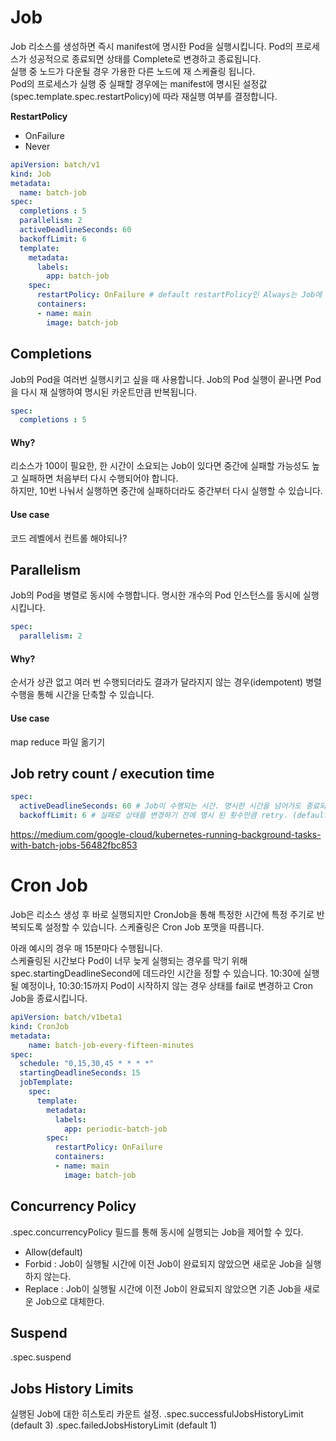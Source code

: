 
# Job
Job 리소스를 생성하면 즉시 manifest에 명시한 Pod을 실행시킵니다. Pod의 프로세스가 성공적으로 종료되면 상태를 Complete로 변경하고 종료됩니다.  
실행 중 노드가 다운될 경우 가용한 다른 노드에 재 스케쥴링 됩니다.  
Pod의 프로세스가 실행 중 실패할 경우에는 manifest에 명시된 설정값(spec.template.spec.restartPolicy)에 따라 재실행 여부를 결정합니다.  

**RestartPolicy**
  - OnFailure
  - Never


```yaml
apiVersion: batch/v1
kind: Job
metadata:
  name: batch-job
spec:
  completions : 5
  parallelism: 2
  activeDeadlineSeconds: 60
  backoffLimit: 6
  template:
    metadata:
      labels:
        app: batch-job
    spec:
      restartPolicy: OnFailure # default restartPolicy인 Always는 Job에 적용 불가능하므로 OnFailure 나 Never를 명시적으로 주어야 합니다.
      containers:
      - name: main
        image: batch-job
```
## Completions

Job의 Pod을 여러번 실행시키고 싶을 때 사용합니다. Job의 Pod 실행이 끝나면 Pod을 다시 재 실행하여 명시된 카운트만큼 반복됩니다.   
```yaml
spec:
  completions : 5
```

#### Why?
리소스가 100이 필요한, 한 시간이 소요되는 Job이 있다면 중간에 실패할 가능성도 높고 실패하면 처음부터 다시 수행되어야 합니다.  
하지만, 10번 나눠서 실행하면 중간에 실패하더라도 중간부터 다시 실행할 수 있습니다.

#### Use case
코드 레벨에서 컨트롤 해야되나?


## Parallelism
Job의 Pod을 병렬로 동시에 수행합니다. 명시한 개수의 Pod 인스턴스를 동시에 실행시킵니다.

```yaml
spec:
  parallelism: 2
```

#### Why?
순서가 상관 없고 여러 번 수행되더라도 결과가 달라지지 않는 경우(idempotent) 병렬 수행을 통해 시간을 단축할 수 있습니다.

#### Use case
map reduce
파일 옮기기

## Job retry count / execution time

```yaml
spec:
  activeDeadlineSeconds: 60 # Job이 수행되는 시간. 명시한 시간을 넘어가도 종료되지 않으면 종료하고 상태를 실패로 변경한다
  backoffLimit: 6 # 실패로 상태를 변경하기 전에 명시 된 횟수만큼 retry. (default:6)
```
https://medium.com/google-cloud/kubernetes-running-background-tasks-with-batch-jobs-56482fbc853

# Cron Job
Job은 리소스 생성 후 바로 실행되지만 CronJob을 통해 특정한 시간에 특정 주기로 반복되도록 설정할 수 있습니다. 스케쥴링은 Cron Job 포맷을 따릅니다.

아래 예시의 경우 매 15분마다 수행됩니다.  
스케쥴링된 시간보다 Pod이 너무 늦게 실행되는 경우를 막기 위해 spec.startingDeadlineSecond에 데드라인 시간을 정할 수 있습니다.
10:30에 실행될 예정이나, 10:30:15까지 Pod이 시작하지 않는 경우 상태를 fail로 변경하고 Cron Job을 종료시킵니다.   
```yaml
apiVersion: batch/v1beta1
kind: CronJob
metadata:
    name: batch-job-every-fifteen-minutes
spec:
  schedule: "0,15,30,45 * * * *"
  startingDeadlineSeconds: 15
  jobTemplate:
    spec:
      template:
        metadata:
          labels:
            app: periodic-batch-job
        spec:
          restartPolicy: OnFailure
          containers:
          - name: main
            image: batch-job
```

## Concurrency Policy
.spec.concurrencyPolicy 필드를 통해 동시에 실행되는 Job을 제어할 수 있다.
- Allow(default)
- Forbid : Job이 실행될 시간에 이전 Job이 완료되지 않았으면 새로운 Job을 실행하지 않는다.
- Replace : Job이 실행될 시간에 이전 Job이 완료되지 않았으면 기존 Job을 새로운 Job으로 대체한다.

## Suspend
.spec.suspend

## Jobs History Limits
실행된 Job에 대한 히스토리 카운트 설정.
.spec.successfulJobsHistoryLimit (default 3)
.spec.failedJobsHistoryLimit (default 1)
